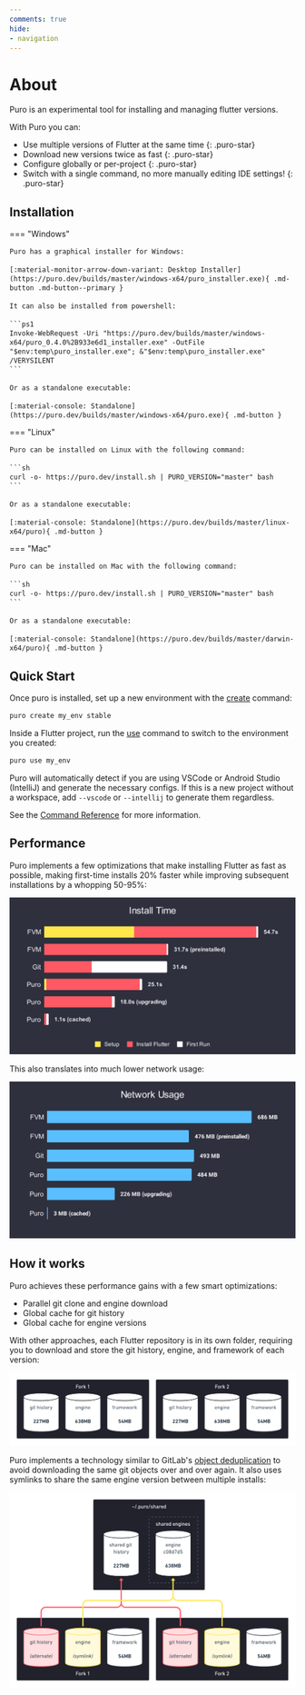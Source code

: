 ```yaml
---
comments: true
hide:
- navigation
---
```


# About

Puro is an experimental tool for installing and managing flutter versions.

With Puro you can:

* Use multiple versions of Flutter at the same time
{: .puro-star}
* Download new versions twice as fast
{: .puro-star}
* Configure globally or per-project
{: .puro-star}
* Switch with a single command, no more manually editing IDE settings!
{: .puro-star}

## Installation

=== "Windows"

    Puro has a graphical installer for Windows:

    [:material-monitor-arrow-down-variant: Desktop Installer](https://puro.dev/builds/master/windows-x64/puro_installer.exe){ .md-button .md-button--primary }

    It can also be installed from powershell:

    ```ps1
    Invoke-WebRequest -Uri "https://puro.dev/builds/master/windows-x64/puro_0.4.0%2B933e6d1_installer.exe" -OutFile "$env:temp\puro_installer.exe"; &"$env:temp\puro_installer.exe" /VERYSILENT
    ```

    Or as a standalone executable:

    [:material-console: Standalone](https://puro.dev/builds/master/windows-x64/puro.exe){ .md-button }
    
=== "Linux"

    Puro can be installed on Linux with the following command:

    ```sh
    curl -o- https://puro.dev/install.sh | PURO_VERSION="master" bash
    ```

    Or as a standalone executable:

    [:material-console: Standalone](https://puro.dev/builds/master/linux-x64/puro){ .md-button }

=== "Mac"

    Puro can be installed on Mac with the following command:

    ```sh
    curl -o- https://puro.dev/install.sh | PURO_VERSION="master" bash
    ```

    Or as a standalone executable:

    [:material-console: Standalone](https://puro.dev/builds/master/darwin-x64/puro){ .md-button }

<script src="/javascript/os_detect.js"></script>

## Quick Start

Once puro is installed, set up a new environment with the [create](/reference/commands/#create) command:

```sh
puro create my_env stable
```

Inside a Flutter project, run the [use](/reference/commands/#use) command to switch to the environment you created:

```sh
puro use my_env
```

Puro will automatically detect if you are using VSCode or Android Studio (IntelliJ) and generate the necessary configs.
If this is a new project without a workspace, add `--vscode` or `--intellij` to generate them regardless.

See the [Command Reference](/reference/commands/) for more information.

## Performance

Puro implements a few optimizations that make installing Flutter as fast as possible, making first-time installs 20% faster while improving subsequent installations by a whopping 50-95%:

![](assets/install_time_comparison.svg)

This also translates into much lower network usage:

![](assets/network_usage_comparison.svg)

## How it works

Puro achieves these performance gains with a few smart optimizations:

* Parallel git clone and engine download
* Global cache for git history
* Global cache for engine versions

With other approaches, each Flutter repository is in its own folder, requiring you to download and store the git history, engine, and framework of each version:

![](assets/storage_without_puro.png)

Puro implements a technology similar to GitLab's [object deduplication](https://docs.gitlab.com/ee/development/git_object_deduplication.html) to avoid downloading the same git objects over and over again. It also uses symlinks to share the same engine version between multiple installs:

![](assets/storage_with_puro.png)